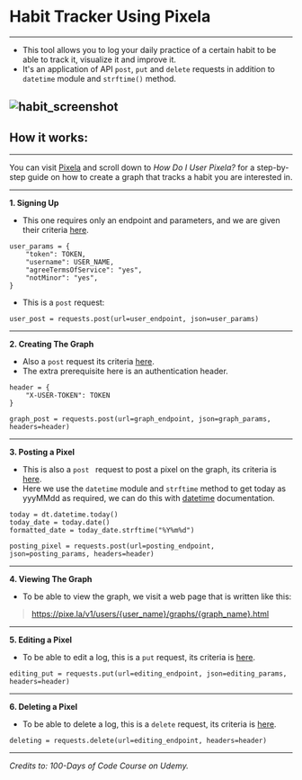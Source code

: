 # Habit Tracker Using Pixela

---

- This tool allows you to log your daily practice of a certain habit to be able to track it, visualize it and improve it.
- It's an application of API `post`, `put` and `delete` requests in addition to `datetime` module and `strftime()` method.

![habit_screenshot](https://github.com/Abdelrahman-Elsaudy/Blackjack/assets/158151388/ef12b7c5-1000-4ac1-ad8f-e5dc7f366e75)
---
## How it works:

---

You can visit [Pixela](https://pixe.la/) and scroll down to _How Do I User Pixela?_ for a step-by-step guide on how to create a graph that tracks a habit 
you are interested in.

---

**1. Signing Up**

- This one requires only an endpoint and parameters, and we are given their criteria [here](https://docs.pixe.la/entry/post-user).

```
user_params = {
    "token": TOKEN,
    "username": USER_NAME,
    "agreeTermsOfService": "yes",
    "notMinor": "yes",
}
```

- This is a `post` request:
```
user_post = requests.post(url=user_endpoint, json=user_params)
```
---

**2. Creating The Graph**

- Also a `post` request its criteria [here](https://docs.pixe.la/entry/post-graph).
- The extra prerequisite here is an authentication header.
```
header = {
    "X-USER-TOKEN": TOKEN
}
```

```
graph_post = requests.post(url=graph_endpoint, json=graph_params, headers=header)
```
---

**3. Posting a Pixel**

- This is also a `post ` request to post a pixel on the graph, its criteria is [here](https://docs.pixe.la/entry/post-pixel).
- Here we use the `datetime` module and `strftime` method to get today as yyyMMdd as required, we can do this with [datetime](https://www.w3schools.com/python/python_datetime.asp) documentation.
```
today = dt.datetime.today()
today_date = today.date()
formatted_date = today_date.strftime("%Y%m%d")
```

```
posting_pixel = requests.post(url=posting_endpoint, json=posting_params, headers=header)
```
---

**4. Viewing The Graph**

- To be able to view the graph, we visit a web page that is written like this:
> https://pixe.la/v1/users/{user_name}/graphs/{graph_name}.html


---

**5. Editing a Pixel**

- To be able to edit a log, this is a `put` request, its criteria is [here](https://docs.pixe.la/entry/put-graph).
```
editing_put = requests.put(url=editing_endpoint, json=editing_params, headers=header)
```

---

**6. Deleting a Pixel**

- To be able to delete a log, this is a `delete` request, its criteria is [here](https://docs.pixe.la/entry/delete-graph).
```
deleting = requests.delete(url=editing_endpoint, headers=header)
```

---
_Credits to: 100-Days of Code Course on Udemy._